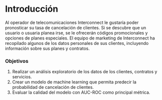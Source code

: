 # Introducción
Al operador de telecomunicaciones Interconnect le gustaría poder pronosticar su tasa de cancelación de clientes. Si se descubre que un usuario o usuaria planea irse, se le ofrecerán códigos promocionales y opciones de planes especiales. El equipo de marketing de Interconnect ha recopilado algunos de los datos personales de sus clientes, incluyendo información sobre sus planes y contratos.

### Objetivos
1. Realizar un análisis exploratorio de los datos de los clientes, contratos y servicios.
2. Crear un modelo de machine learning que permita predecir la probabilidad de cancelación de clientes.
3. Evaluar la calidad del modelo con AUC-ROC como principal métrica.
